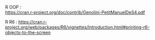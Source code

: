 R OOP :  
https://cran.r-project.org/doc/contrib/Genolini-PetitManuelDeS4.pdf

R R6 : 
https://cran.r-project.org/web/packages/R6/vignettes/Introduction.html#printing-r6-objects-to-the-screen
